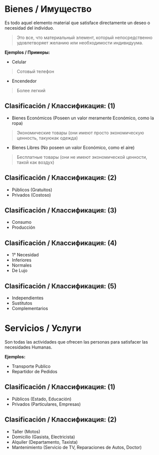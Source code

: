 # Bienes / Имущество
Es todo aquel elemento material que satisface directamente un deseo o necesidad del individuo.
>Это все, что материальный элемент, который непосредственно удовлетворяет желанию или необходимости индивидуума.

**Ejemplos / Примеры:**
- Celular
>Сотовый телефон
- Encendedor
>Более легкий
## Clasificación / Классификация: (1)
- Bienes Económicos (Poseen un valor meramente Económico, como la ropa)
>Экономические товары (они имеют просто экономическую ценность, такую ​​как одежда)
- Bienes Libres (No poseen un valor Económico, como el aire)
>Бесплатные товары (они не имеют экономической ценности, такой как воздух)
## Clasificación / Классификация: (2)
- Públicos (Gratuitos)
- Privados (Costoso)
## Clasificación / Классификация: (3)
- Consumo
- Producción
## Clasificación / Классификация: (4)
- 1° Necesidad
- Inferiores
- Normales
- De Lujo
## Clasificación / Классификация: (5)
- Independientes
- Sustitutos
- Complementarios
# Servicios / Услуги
Son todas las actividades que ofrecen las personas para satisfacer las necesidades Humanas.

**Ejemplos:**
- Transporte Publico
- Repartidor de Pedidos
## Clasificación / Классификация: (1)
- Públicos (Estado, Educación)
- Privados (Particulares, Empresas)
## Clasificación / Классификация: (2)
- Taller (Motos)
- Domicilio (Gasista, Electricista)
- Alquiler (Departamento, Taxista)
- Mantenimiento (Servicio de TV, Reparaciones de Autos, Doctor)